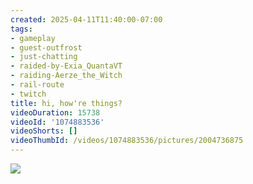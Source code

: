 ```yaml
---
created: 2025-04-11T11:40:00-07:00
tags:
- gameplay
- guest-outfrost
- just-chatting
- raided-by-Exia_QuantaVT
- raiding-Aerze_the_Witch
- rail-route
- twitch
title: hi, how're things?
videoDuration: 15738
videoId: '1074883536'
videoShorts: []
videoThumbId: /videos/1074883536/pictures/2004736875
---
```


![](20250411184000.jpg)
